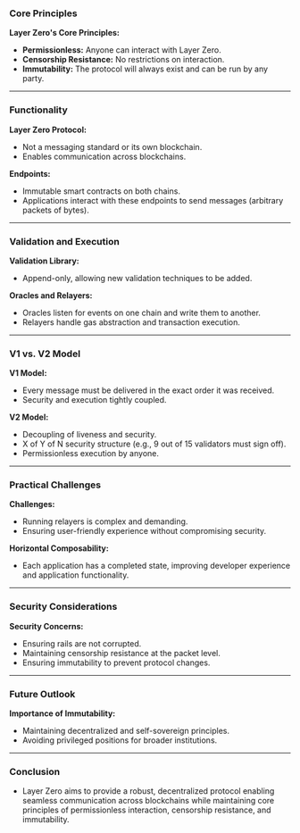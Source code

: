 
### Core Principles




**Layer Zero's Core Principles:**

-   **Permissionless:** Anyone can interact with Layer Zero.
-   **Censorship Resistance:** No restrictions on interaction.
-   **Immutability:** The protocol will always exist and can be run by any party.

----------

### Functionality

**Layer Zero Protocol:**

-   Not a messaging standard or its own blockchain.
-   Enables communication across blockchains.

**Endpoints:**

-   Immutable smart contracts on both chains.
-   Applications interact with these endpoints to send messages (arbitrary packets of bytes).

----------

### Validation and Execution

**Validation Library:**

-   Append-only, allowing new validation techniques to be added.

**Oracles and Relayers:**

-   Oracles listen for events on one chain and write them to another.
-   Relayers handle gas abstraction and transaction execution.

----------

### V1 vs. V2 Model

**V1 Model:**

-   Every message must be delivered in the exact order it was received.
-   Security and execution tightly coupled.

**V2 Model:**

-   Decoupling of liveness and security.
-   X of Y of N security structure (e.g., 9 out of 15 validators must sign off).
-   Permissionless execution by anyone.

----------

### Practical Challenges

**Challenges:**

-   Running relayers is complex and demanding.
-   Ensuring user-friendly experience without compromising security.

**Horizontal Composability:**

-   Each application has a completed state, improving developer experience and application functionality.

----------

### Security Considerations

**Security Concerns:**

-   Ensuring rails are not corrupted.
-   Maintaining censorship resistance at the packet level.
-   Ensuring immutability to prevent protocol changes.

----------

### Future Outlook

**Importance of Immutability:**

-   Maintaining decentralized and self-sovereign principles.
-   Avoiding privileged positions for broader institutions.

----------

### Conclusion

-   Layer Zero aims to provide a robust, decentralized protocol enabling seamless communication across blockchains while maintaining core principles of permissionless interaction, censorship resistance, and immutability.